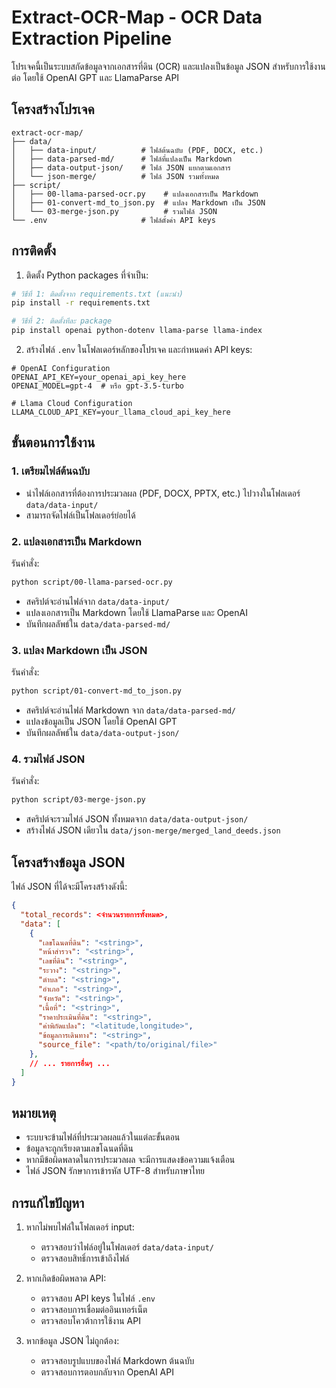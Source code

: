 # Extract-OCR-Map - OCR Data Extraction Pipeline

โปรเจคนี้เป็นระบบสกัดข้อมูลจากเอกสารที่ดิน (OCR) และแปลงเป็นข้อมูล JSON สำหรับการใช้งานต่อ โดยใช้ OpenAI GPT และ LlamaParse API

## โครงสร้างโปรเจค

```
extract-ocr-map/
├── data/
│   ├── data-input/          # ไฟล์ต้นฉบับ (PDF, DOCX, etc.)
│   ├── data-parsed-md/      # ไฟล์ที่แปลงเป็น Markdown
│   ├── data-output-json/    # ไฟล์ JSON แยกตามเอกสาร
│   └── json-merge/          # ไฟล์ JSON รวมทั้งหมด
├── script/
│   ├── 00-llama-parsed-ocr.py    # แปลงเอกสารเป็น Markdown
│   ├── 01-convert-md_to_json.py  # แปลง Markdown เป็น JSON
│   └── 03-merge-json.py          # รวมไฟล์ JSON
└── .env                     # ไฟล์ตั้งค่า API keys
```

## การติดตั้ง

1. ติดตั้ง Python packages ที่จำเป็น:
```bash
# วิธีที่ 1: ติดตั้งจาก requirements.txt (แนะนำ)
pip install -r requirements.txt

# วิธีที่ 2: ติดตั้งทีละ package
pip install openai python-dotenv llama-parse llama-index
```

2. สร้างไฟล์ `.env` ในโฟลเดอร์หลักของโปรเจค และกำหนดค่า API keys:
```env
# OpenAI Configuration
OPENAI_API_KEY=your_openai_api_key_here
OPENAI_MODEL=gpt-4  # หรือ gpt-3.5-turbo

# Llama Cloud Configuration
LLAMA_CLOUD_API_KEY=your_llama_cloud_api_key_here
```

## ขั้นตอนการใช้งาน

### 1. เตรียมไฟล์ต้นฉบับ
- นำไฟล์เอกสารที่ต้องการประมวลผล (PDF, DOCX, PPTX, etc.) ไปวางในโฟลเดอร์ `data/data-input/`
- สามารถจัดไฟล์เป็นโฟลเดอร์ย่อยได้

### 2. แปลงเอกสารเป็น Markdown
รันคำสั่ง:
```bash
python script/00-llama-parsed-ocr.py
```
- สคริปต์จะอ่านไฟล์จาก `data/data-input/`
- แปลงเอกสารเป็น Markdown โดยใช้ LlamaParse และ OpenAI
- บันทึกผลลัพธ์ใน `data/data-parsed-md/`

### 3. แปลง Markdown เป็น JSON
รันคำสั่ง:
```bash
python script/01-convert-md_to_json.py
```
- สคริปต์จะอ่านไฟล์ Markdown จาก `data/data-parsed-md/`
- แปลงข้อมูลเป็น JSON โดยใช้ OpenAI GPT
- บันทึกผลลัพธ์ใน `data/data-output-json/`

### 4. รวมไฟล์ JSON
รันคำสั่ง:
```bash
python script/03-merge-json.py
```
- สคริปต์จะรวมไฟล์ JSON ทั้งหมดจาก `data/data-output-json/`
- สร้างไฟล์ JSON เดียวใน `data/json-merge/merged_land_deeds.json`

## โครงสร้างข้อมูล JSON

ไฟล์ JSON ที่ได้จะมีโครงสร้างดังนี้:
```json
{
  "total_records": <จำนวนรายการทั้งหมด>,
  "data": [
    {
      "เลขโฉนดที่ดิน": "<string>",
      "หน้าสำรวจ": "<string>",
      "เลขที่ดิน": "<string>",
      "ระวาง": "<string>",
      "ตำบล": "<string>",
      "อำเภอ": "<string>",
      "จังหวัด": "<string>",
      "เนื้อที่": "<string>",
      "ราคาประเมินที่ดิน": "<string>",
      "ค่าพิกัดแปลง": "<latitude,longitude>",
      "ข้อมูลการเดินทาง": "<string>",
      "source_file": "<path/to/original/file>"
    },
    // ... รายการอื่นๆ ...
  ]
}
```

## หมายเหตุ

- ระบบจะข้ามไฟล์ที่ประมวลผลแล้วในแต่ละขั้นตอน
- ข้อมูลจะถูกเรียงตามเลขโฉนดที่ดิน
- หากมีข้อผิดพลาดในการประมวลผล จะมีการแสดงข้อความแจ้งเตือน
- ไฟล์ JSON รักษาการเข้ารหัส UTF-8 สำหรับภาษาไทย

## การแก้ไขปัญหา

1. หากไม่พบไฟล์ในโฟลเดอร์ input:
   - ตรวจสอบว่าไฟล์อยู่ในโฟลเดอร์ `data/data-input/`
   - ตรวจสอบสิทธิ์การเข้าถึงไฟล์

2. หากเกิดข้อผิดพลาด API:
   - ตรวจสอบ API keys ในไฟล์ `.env`
   - ตรวจสอบการเชื่อมต่ออินเทอร์เน็ต
   - ตรวจสอบโควต้าการใช้งาน API

3. หากข้อมูล JSON ไม่ถูกต้อง:
   - ตรวจสอบรูปแบบของไฟล์ Markdown ต้นฉบับ
   - ตรวจสอบการตอบกลับจาก OpenAI API 